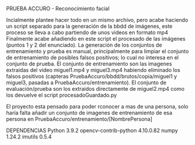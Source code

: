 PRUEBA ACCURO - Reconocimiento facial

Incialmente plantee hacer todo en un mismo archivo, pero acabe haciendo un script separado para la generación de la bbdd de imágenes, este proceso se lleva a cabo partiendo de unos videos en formato mp4
Finalmente acabe añadiendo en este script el procesado de las imágenes (puntos 1 y 2 del enunciado).
La generación de los conjuntos de entrenamiento y prueba es manual, principalmente para limpiar el conjunto de entrenamiento de posibles falsos positivos; lo cual no interesa en el conjunto de prueba.
El conjunto de entrenamiento son las imagenes extraidas del video miguel1.mp4 y miguel3.mp4 habiendo eliminado los falsos positivos (capteras PruebaAccuro/bbdd/brutos/copia/miguel1 y miguel3, pasadas a PruebaAccuro/entrenamiento).
El conjunto de evaluación/prueba son los extraidos directamente de miguel2.mp4 como los devuelve el script procesadoGuardado.py

El proyecto esta pensado para poder rconocer a mas de una persona, solo haría falta añadir un conjunto de imagenes de entrenamiento de esa persona en PruebaAccuro/entrenamiento/[NombrePersona]

DEPENDENCIAS
    Python 3.9.2
    opencv-contrib-python 4.10.0.82
    numpy 1.24.2
    imutils 0.5.4